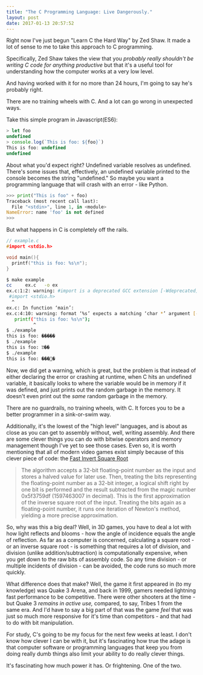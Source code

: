 ```yaml
---
title: "The C Programming Language: Live Dangerously."
layout: post
date: 2017-01-13 20:57:52
---
```

Right now I've just begun "Learn C the Hard Way" by Zed Shaw.  It made a lot of sense to me to take this approach to C programming. 

Specifically, Zed Shaw takes the view that you *probably really shouldn't be writing C code for anything productive* but that it's a useful tool for understanding how the computer works at a very low level. 

And having worked with it for no more than 24 hours, I'm going to say he's probably right.  

There are no training wheels with C. And a lot can go wrong in unexpected ways. 

Take this simple program in Javascript(ES6): 

```javascript
> let foo
undefined
> console.log(`This is foo: ${foo}`)
This is foo: undefined
undefined
```

About what you'd expect right?  Undefined variable resolves as undefined. There's some issues that, effectively, an undefined variable printed to the console becomes the string "undefined." So maybe you want a programming language that will crash with an error - like Python. 

```python
>>> print("This is foo" + foo)
Traceback (most recent call last):
  File "<stdin>", line 1, in <module>
NameError: name 'foo' is not defined
>>> 
```

But what happens in C is completely off the rails.  

```c
// example.c
#import <stdio.h>

void main(){
  printf("this is foo: %s\n");
}
```

```bash
$ make example
cc     ex.c   -o ex
ex.c:1:2: warning: #import is a deprecated GCC extension [-Wdeprecated]
 #import <stdio.h>
  ^
ex.c: In function ‘main’:
ex.c:4:10: warning: format ‘%s’ expects a matching ‘char *’ argument [-Wformat=]
   printf("this is foo: %s\n");
          ^
$ ./example
this is foo: �����
$ ./example
this is foo: ꃔ��
$ ./example
this is foo: ����
```

Now, we did get a warning, which is great, but the problem is that instead of either declaring the error or crashing at runtime, when C hits an undefined variable, it basically looks to where the variable would be in memory if it was defined, and just prints out the random garbage in the memory. It doesn't even print out the *same* random garbage in the memory.  

There are no guardrails, no training wheels, with C.  It forces you to be a better programmer in a sink-or-swim way.  

Additionally, it's the lowest of the "high level" languages, and is about as close as you can get to assembly without, well, writing assembly.  And there are some clever things you can do with bitwise operators and memory management though I've yet to see those cases.  Even so, it is worth mentioning that all of modern video games exist simply because of this clever piece of code: the [Fast Invert Square Root](https://en.wikipedia.org/wiki/Fast_inverse_square_root)

> The algorithm accepts a 32-bit floating-point number as the input and stores a halved value for later use. Then, treating the bits representing the floating-point number as a 32-bit integer, a logical shift right by one bit is performed and the result subtracted from the magic number 0x5f3759df (1597463007 in decimal). This is the first approximation of the inverse square root of the input. Treating the bits again as a floating-point number, it runs one iteration of Newton's method, yielding a more precise approximation.

So, why was this a big deal?  Well, in 3D games, you have to deal a lot with how light reflects and blooms - how the angle of incidence equals the angle of reflection. As far as a computer is concerned, calculating a square root - or an inverse square root - is something that requires a lot of division, and division (unlike addition/subtraction) is computationally expensive, when you get down to the raw bits of assembly code.  So any time division - or multiple incidents of division - can be avoided, the code runs so much more quickly.  

What difference does that make?  Well, the game it first appeared in (to my knowledge) was Quake 3 Arena, and back in 1999, gamers needed lightning fast performance to be competitive. There were other shooters at the time - but Quake 3 *remains in active use,* compared, to say, Tribes 1 from the same era.  And I'd have to say a big part of that was the game *feel* that was just so much more responsive for it's time than competitors - and that had to do with bit manipulation. 

For study, C's going to be my focus for the next few weeks at least. I don't know how clever I can be with it, but it's fascinating how true the adage is that computer software or programming languages that keep you from doing really dumb things also limit your ability to do really clever things. 

It's fascinating how much power it has. Or frightening.  One of the two. 

